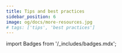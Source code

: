 ```yaml
---
title: Tips and best practices
sidebar_position: 6
image: og/docs/more-resources.jpg
# tags: ['tips', 'best practices']
---
```

import Badges from '/_includes/badges.mdx';

<Badges/>
